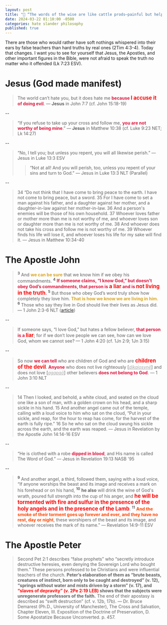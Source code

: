 ```yaml
---
layout: post
title: "🐏 “The words of the wise are like cattle prods—painful but helpful. Their collected sayings are like a nail-studded stick with which a shepherd drives the sheep.” ― Ecclesiastes 12:11" 
date: 2024-03-22 01:10:00 -0500
categories: hate slander philosophy
published: true
---
```


There are those who would rather have soft nothings whispered into their ears by false teachers than hard truths by real ones (2Tim 4:3-4). Today that changes. I want you to see for yourself that Jesus, the Apostles, and other important figures in the Bible, were not afraid to speak the truth no matter who it offended (Lk 7:23 ESV).

# Jesus (God made manifest)

> The world can’t hate you, but it does hate me <span style="font-weight:bold;color:Crimson;">because <span style="font-size:1.2em;color:Red;">I accuse it</span> of doing evil</span>. &mdash; **Jesus** in John 7:7 (cf. John 15:18-19)

--

> “If you refuse to take up your cross and follow me, <span style="font-weight:bold;color:Crimson;">you are not worthy of being mine</span>.” — **Jesus** in Matthew 10:38 (cf. Luke 9:23 NET; Lk 14:27)

--

> “No, I tell you; but unless you repent, you will all likewise perish.” — Jesus in Luke 13:3 ESV
>> “Not at all! And you will perish, too, unless you repent of your sins and turn to God.” — Jesus in Luke 13:3 NLT (Parallel)

--

> 34 “Do not think that I have come to bring peace to the earth. I have not come to bring peace, but a sword. 35 For I have come to set a man against his father, and a daughter against her mother, and a daughter-in-law against her mother-in-law. 36 And a person's enemies will be those of his own household. 37 Whoever loves father or mother more than me is not worthy of me, and whoever loves son or daughter more than me is not worthy of me. 38 And whoever does not take his cross and follow me is not worthy of me. 39 Whoever finds his life will lose it, and whoever loses his life for my sake will find it. — Jesus in Matthew 10:34-40

# The Apostle John

> <sup style="font-weight:bold;">3</sup> And <span style="font-weight:bold;color:GoldenRod;">we can be sure</span> that we know him if we obey his commandments. <sup style="font-weight:bold;">4</sup> <span style="font-weight:bold;color:Crimson;">If someone claims, “I know God,” but doesn’t obey God’s commandments, that person is <span style="font-size:1.2em;color:Red;">a liar</span> and is <span style="font-size:1.2em;color:Red;">not living in the truth</span>.</span> <sup style="font-weight:bold;">5</sup> But those who obey God’s word truly show how completely they love him. <span style="font-weight:bold;color:GoldenRod;">That is how we know we are living in him.</span> <sup style="font-weight:bold;">6</sup> Those who say they live in God should live their lives as Jesus did. &mdash; 1 John 2:3-6 NLT ([article](https://sevenshepherd.github.io/1-John-2-4/))

--

> If someone says, “I love God,” but hates a fellow believer, <span style="font-weight:bold;color:Crimson;">that person is a <span style="font-size:1.2em;color:Red;">liar</span></span>; for if we don’t love people we can see, how can we love God, whom we cannot see? &mdash; 1 John 4:20 (cf. 1Jn 2:9; 1Jn 3:15)

--

> So now <span style="font-weight:bold;color:Crimson;">we can tell</span> who are children of God and who are <span style="font-weight:bold;font-size:1.2em;color:Red;">children of the devil</span>. <span style="font-weight:bold;color:Crimson;">Anyone</span> who does not live righteously [<a href="https://www.biblegateway.com/passage/?search=1%20Jn%203%3A10&version=MOUNCE" style="font-style:italic;color:#A8A8A8;">dikaiosynē</a>] and does not love [<a href="https://www.biblegateway.com/passage/?search=1%20Jn%203%3A10&version=MOUNCE" style="font-style:italic;color:#A8A8A8;">agapaō</a>] other believers <span style="font-weight:bold;color:Crimson;">does not belong to God</span>. &mdash; 1 John 3:10 NLT

--

> 14 Then I looked, and behold, a white cloud, and seated on the cloud one like a son of man, with a golden crown on his head, and a sharp sickle in his hand. 15 And another angel came out of the temple, calling with a loud voice to him who sat on the cloud, “Put in your sickle, and reap, for the hour to reap has come, for the harvest of the earth is fully ripe.” 16 So he who sat on the cloud swung his sickle across the earth, and the earth was reaped. — Jesus in Revelation by the Apostle John 14:14-16 ESV

--

> “He is clothed with a robe <span style="font-weight:bold;color:Crimson;">dipped in blood</span>, and His name is called The Word of God.” — Jesus in Revelation 19:13 NASB '95

--

> <sup style="font-weight:bold">9</sup> And another angel, a third, followed them, saying with a loud voice, “If anyone worships the beast and its image and receives a mark on his forehead or on his hand, <sup style="font-weight:bold">10</sup> **he also** will drink the wine of God's wrath, poured full strength into the cup of his anger, and <span style="font-size:1.2em;font-weight:bold;color:red;">he will be tormented with fire and sulfur in the presence of the holy angels and in the presence of the Lamb</span>. <sup style="font-weight:bold">11</sup> <span style="font-weight:bold;color:orangered;">And the smoke of their torment goes up forever and ever, and they have no rest, day or night</span>, these worshipers of the beast and its image, and whoever receives the mark of its name.” &mdash; Revelation 14:9-11 ESV

# The Apostle Peter

> Second Pet 2:1 describes “false prophets” who “secretly introduce destructive heresies, even denying the Sovereign Lord who bought them.” These persons professed to be Christians and were influential teachers of the church. **Peter’s elaboration of them as “brute beasts, creatures of instinct, born only to be caught and destroyed” (v. 12), “springs without water and mists driven by a storm” (v. 17), and <span style="font-weight:bold;color:Red;">“slaves of depravity” (v. 2Pe 2:19 LEB)</span> shows that the subjects were unregenerate professors of the faith.** The end of their apostasy is described as “swift destruction” (cf. v. 12b, 17b). &mdash; Dr. Bruce Demarest (Ph.D., University of Manchester), The Cross and Salvation, Chapter Eleven, III. Exposition of the Doctrine of Preservation,  D. Some Apostatize Because Unconverted. p. 457.

<!-- # The Apostle Matthew -->


<!-- # A Shepherd Drives The Sheep

Today I will drive the sheep to greener pastures. Some people would rather have soft nothings whispered into their ears by false teachers than hard truths by real ones. Today that changes.

> “The words of the wise are like cattle prods—**painful but helpful**. Their collected sayings are like a nail-studded stick with which <span style="font-weight:bold;color:ForestGreen;">a shepherd drives the sheep</span>.” ― Ecclesiastes 12:11

# If You Hate Me For This You Actually Hate Christ

No one is hated more than he who speaks the truth. If you love this message of correction and reproof the Bible calls you a wise man, if not a fool (Proverbs 9:8).

> The world can’t hate you, but it does hate me <span style="font-weight:bold;color:Crimson;">because I accuse it of doing evil</span>. &mdash; **Jesus** in John 7:7

> “If the world hates you, remember that it hated me first. The world would love you as one of its own if you belonged to it, but you are no longer part of the world. I chose you to come out of the world, so it hates you. &mdash; John 15:18-19

# Take Up Your Cross

Genuine saving faith results in obedience to God (1Jn 2:3-6; 3:6-10; 5:3-4 Jn 14:15,21; 15:10) and good works that follow after justification (James 2:14-26; Eph 2:10). Obedience does not merit salvation, salvation produces obedience. Christianity is a call to discipleship.

> “If you refuse to take up your cross and follow me, <span style="font-weight:bold;color:Crimson;">you are not worthy of being mine</span>.” — Jesus in Matthew 10:38

> Then he said to them all, “If anyone wants to become my follower, he must deny himself, take up his cross <span style="font-weight:bold;color:Crimson;">daily</span>, and follow me. &mdash; Luke 9:23 NET

# Repent or Perish

Repentance is the &ldquo;*resulting*&rdquo; fruit of genuine saving faith. Repentance is a heartfelt sorrow for sin, a renouncing of it, and a sincere commitment to forsake it and walk in obedience to Christ (Acts 3:19; 26:20; Mt 3:8). Obedience does not merit salvation, salvation produces obedience (Ac 17:30; 1Jn 2:4).

> “No, I tell you; but unless you repent, you will all likewise perish.” — Jesus in Luke 13:3 ESV
>> “Not at all! And you will perish, too, unless you repent of your sins and turn to God.” — Jesus in Luke 13:3 NLT (Parallel)

Justification is by faith alone, but the faith that saves is never alone in the person justified. True Christians don't make a "practice" of sin, abuse grace as a license to sin, or remain in sin (1 Jn 3:6-10; 5:18; Jd 4 NET; Ro 6:1-2,15; 3:8,31; Heb 10:26-31; 6:4-6; Lk 9:62). Sanctification is progressive and worked by the Holy Spirit, it is not regressive, it is not sedentary.

> Then he said, “I tell you the truth, unless you turn from your sins and become like little children, you will never get into the Kingdom of Heaven. &mdash; Matthew 18:3

# Conclusion

If you are unrepentant (Lk 13:3) and you pursue lifestyles of sin (1Jn 3:6-10; Gal 5:19-21) **the only assurance you have, is no assurance**. You need to wake up. You should be told to test to see if your faith is genuine (2Cor.13:5), to see if you really are trusting in Christ, because if you were, you'd be repentant, you'd carry your cross daily (Mt 10:38; Lk 9:23), you'd be bearing the fruits of obedience (John 15:1-17; James 2:14-26; Jn 14:15; 1 Jn 2:4), and you'd have the assurance of being foreknown (Mt 22:14). These are divine enablements. -->


<script>
    var refTagger = {
        settings: {
            bibleVersion: 'NLT'
        }
    }; 

    (function(d, t) {
        var n=d.querySelector('[nonce]');
        refTagger.settings.nonce = n && (n.nonce||n.getAttribute('nonce'));
        var g = d.createElement(t), s = d.getElementsByTagName(t)[0];
        g.src = 'https://api.reftagger.com/v2/RefTagger.js';
        g.nonce = refTagger.settings.nonce;
        s.parentNode.insertBefore(g, s);
    }(document, 'script'));
</script>